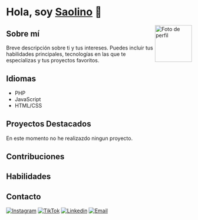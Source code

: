 # Hola, soy [Saolino](https://github.com/tu-nombre) 👋

<img align="right" width="100" src="https://i.pinimg.com/236x/5c/03/9e/5c039e1ea0786714b7f23f2af7cfefa8.jpg" alt="Foto de perfil">

## Sobre mí

Breve descripción sobre ti y tus intereses. Puedes incluir tus habilidades principales, tecnologías en las que te especializas y tus proyectos favoritos.

## Idiomas

- PHP
- JavaScript
- HTML/CSS

## Proyectos Destacados

En este momento no he realizazdo ningun proyecto.

## Contribuciones




## Habilidades



## Contacto
[![Instagram](https://img.shields.io/badge/-Instagram-E4405F?style=flat-square&logo=instagram&logoColor=white&link=https://www.instagram.com/tu-usuario-de-instagram)](https://www.instagram.com/@koldo_urr)
[![TikTok](https://img.shields.io/badge/-TikTok-000000?style=flat-square&logo=tiktok&logoColor=white&link=https://www.tiktok.com/@tu-usuario-de-tiktok)](https://www.tiktok.com/@koldo_urr)
[![Linkedin](https://img.shields.io/badge/-LinkedIn-blue?style=flat-square&logo=Linkedin&logoColor=white&link=https://www.linkedin.com/in/tu-nombre)](https://www.linkedin.com/in/tu-nombre)
[![Email](https://img.shields.io/badge/-Email-D14836?style=flat-square&logo=gmail&logoColor=white&link=mailto:koldourroz@gmail.com)](mailto:tu-koldourroz@gmail.com)
